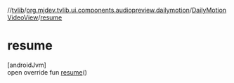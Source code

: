 //[tvlib](../../../index.md)/[org.mjdev.tvlib.ui.components.audiopreview.dailymotion](../index.md)/[DailyMotionVideoView](index.md)/[resume](resume.md)

# resume

[androidJvm]\
open override fun [resume](resume.md)()
